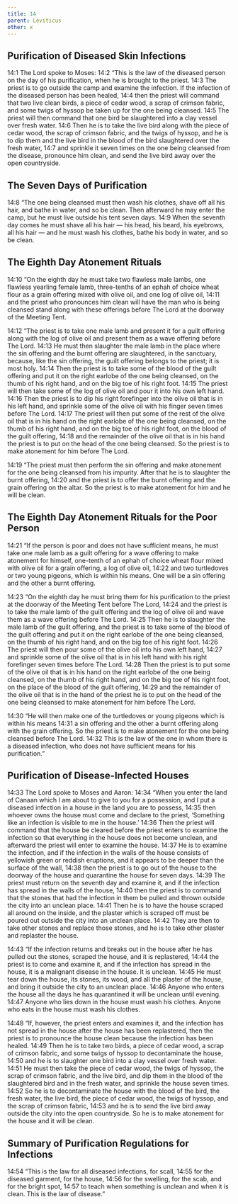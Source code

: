 ```yaml
---
title: 14
parent: Leviticus
other: x
---
```


## Purification of Diseased Skin Infections

<a name="14:1">14:1</a> The Lord spoke to Moses: <a name="14:2">14:2</a> “This is the law of the diseased person on the day of his purification, when he is brought to the priest. <a name="14:3">14:3</a> The priest is to go outside the camp and examine the infection. If the infection of the diseased person has been healed, <a name="14:4">14:4</a> then the priest will command that two live clean birds, a piece of cedar wood, a scrap of crimson fabric, and some twigs of hyssop be taken up for the one being cleansed. <a name="14:5">14:5</a> The priest will then command that one bird be slaughtered into a clay vessel over fresh water. <a name="14:6">14:6</a> Then he is to take the live bird along with the piece of cedar wood, the scrap of crimson fabric, and the twigs of hyssop, and he is to dip them and the live bird in the blood of the bird slaughtered over the fresh water, <a name="14:7">14:7</a> and sprinkle it seven times on the one being cleansed from the disease, pronounce him clean, and send the live bird away over the open countryside.

## The Seven Days of Purification

<a name="14:8">14:8</a> “The one being cleansed must then wash his clothes, shave off all his hair, and bathe in water, and so be clean. Then afterward he may enter the camp, but he must live outside his tent seven days. <a name="14:9">14:9</a> When the seventh day comes he must shave all his hair — his head, his beard, his eyebrows, all his hair — and he must wash his clothes, bathe his body in water, and so be clean.

## The Eighth Day Atonement Rituals

<a name="14:10">14:10</a> “On the eighth day he must take two flawless male lambs, one flawless yearling female lamb, three-tenths of an ephah of choice wheat flour as a grain offering mixed with olive oil, and one log of olive oil, <a name="14:11">14:11</a> and the priest who pronounces him clean will have the man who is being cleansed stand along with these offerings before The Lord at the doorway of the Meeting Tent.

<a name="14:12">14:12</a> “The priest is to take one male lamb and present it for a guilt offering along with the log of olive oil and present them as a wave offering before The Lord. <a name="14:13">14:13</a> He must then slaughter the male lamb in the place where the sin offering and the burnt offering are slaughtered, in the sanctuary, because, like the sin offering, the guilt offering belongs to the priest; it is most holy. <a name="14:14">14:14</a> Then the priest is to take some of the blood of the guilt offering and put it on the right earlobe of the one being cleansed, on the thumb of his right hand, and on the big toe of his right foot. <a name="14:15">14:15</a> The priest will then take some of the log of olive oil and pour it into his own left hand. <a name="14:16">14:16</a> Then the priest is to dip his right forefinger into the olive oil that is in his left hand, and sprinkle some of the olive oil with his finger seven times before The Lord. <a name="14:17">14:17</a> The priest will then put some of the rest of the olive oil that is in his hand on the right earlobe of the one being cleansed, on the thumb of his right hand, and on the big toe of his right foot, on the blood of the guilt offering, <a name="14:18">14:18</a> and the remainder of the olive oil that is in his hand the priest is to put on the head of the one being cleansed. So the priest is to make atonement for him before The Lord.

<a name="14:19">14:19</a> “The priest must then perform the sin offering and make atonement for the one being cleansed from his impurity. After that he is to slaughter the burnt offering, <a name="14:20">14:20</a> and the priest is to offer the burnt offering and the grain offering on the altar. So the priest is to make atonement for him and he will be clean.

## The Eighth Day Atonement Rituals for the Poor Person

<a name="14:21">14:21</a> “If the person is poor and does not have sufficient means, he must take one male lamb as a guilt offering for a wave offering to make atonement for himself, one-tenth of an ephah of choice wheat flour mixed with olive oil for a grain offering, a log of olive oil, <a name="14:22">14:22</a> and two turtledoves or two young pigeons, which is within his means. One will be a sin offering and the other a burnt offering.

<a name="14:23">14:23</a> “On the eighth day he must bring them for his purification to the priest at the doorway of the Meeting Tent before The Lord, <a name="14:24">14:24</a> and the priest is to take the male lamb of the guilt offering and the log of olive oil and wave them as a wave offering before The Lord. <a name="14:25">14:25</a> Then he is to slaughter the male lamb of the guilt offering, and the priest is to take some of the blood of the guilt offering and put it on the right earlobe of the one being cleansed, on the thumb of his right hand, and on the big toe of his right foot. <a name="14:26">14:26</a> The priest will then pour some of the olive oil into his own left hand, <a name="14:27">14:27</a> and sprinkle some of the olive oil that is in his left hand with his right forefinger seven times before The Lord. <a name="14:28">14:28</a> Then the priest is to put some of the olive oil that is in his hand on the right earlobe of the one being cleansed, on the thumb of his right hand, and on the big toe of his right foot, on the place of the blood of the guilt offering, <a name="14:29">14:29</a> and the remainder of the olive oil that is in the hand of the priest he is to put on the head of the one being cleansed to make atonement for him before The Lord.

<a name="14:30">14:30</a> “He will then make one of the turtledoves or young pigeons which is within his means <a name="14:31">14:31</a> a sin offering and the other a burnt offering along with the grain offering. So the priest is to make atonement for the one being cleansed before The Lord. <a name="14:32">14:32</a> This is the law of the one in whom there is a diseased infection, who does not have sufficient means for his purification.”

## Purification of Disease-Infected Houses

<a name="14:33">14:33</a> The Lord spoke to Moses and Aaron: <a name="14:34">14:34</a> “When you enter the land of Canaan which I am about to give to you for a possession, and I put a diseased infection in a house in the land you are to possess, <a name="14:35">14:35</a> then whoever owns the house must come and declare to the priest, ‘Something like an infection is visible to me in the house.’ <a name="14:36">14:36</a> Then the priest will command that the house be cleared before the priest enters to examine the infection so that everything in the house does not become unclean, and afterward the priest will enter to examine the house. <a name="14:37">14:37</a> He is to examine the infection, and if the infection in the walls of the house consists of yellowish green or reddish eruptions, and it appears to be deeper than the surface of the wall, <a name="14:38">14:38</a> then the priest is to go out of the house to the doorway of the house and quarantine the house for seven days. <a name="14:39">14:39</a> The priest must return on the seventh day and examine it, and if the infection has spread in the walls of the house, <a name="14:40">14:40</a> then the priest is to command that the stones that had the infection in them be pulled and thrown outside the city into an unclean place. <a name="14:41">14:41</a> Then he is to have the house scraped all around on the inside, and the plaster which is scraped off must be poured out outside the city into an unclean place. <a name="14:42">14:42</a> They are then to take other stones and replace those stones, and he is to take other plaster and replaster the house.

<a name="14:43">14:43</a> “If the infection returns and breaks out in the house after he has pulled out the stones, scraped the house, and it is replastered, <a name="14:44">14:44</a> the priest is to come and examine it, and if the infection has spread in the house, it is a malignant disease in the house. It is unclean. <a name="14:45">14:45</a> He must tear down the house, its stones, its wood, and all the plaster of the house, and bring it outside the city to an unclean place. <a name="14:46">14:46</a> Anyone who enters the house all the days he has quarantined it will be unclean until evening. <a name="14:47">14:47</a> Anyone who lies down in the house must wash his clothes. Anyone who eats in the house must wash his clothes.

<a name="14:48">14:48</a> “If, however, the priest enters and examines it, and the infection has not spread in the house after the house has been replastered, then the priest is to pronounce the house clean because the infection has been healed. <a name="14:49">14:49</a> Then he is to take two birds, a piece of cedar wood, a scrap of crimson fabric, and some twigs of hyssop to decontaminate the house, <a name="14:50">14:50</a> and he is to slaughter one bird into a clay vessel over fresh water. <a name="14:51">14:51</a> He must then take the piece of cedar wood, the twigs of hyssop, the scrap of crimson fabric, and the live bird, and dip them in the blood of the slaughtered bird and in the fresh water, and sprinkle the house seven times. <a name="14:52">14:52</a> So he is to decontaminate the house with the blood of the bird, the fresh water, the live bird, the piece of cedar wood, the twigs of hyssop, and the scrap of crimson fabric, <a name="14:53">14:53</a> and he is to send the live bird away outside the city into the open countryside. So he is to make atonement for the house and it will be clean.

## Summary of Purification Regulations for Infections

<a name="14:54">14:54</a> “This is the law for all diseased infections, for scall, <a name="14:55">14:55</a> for the diseased garment, for the house, <a name="14:56">14:56</a> for the swelling, for the scab, and for the bright spot, <a name="14:57">14:57</a> to teach when something is unclean and when it is clean. This is the law of disease.”